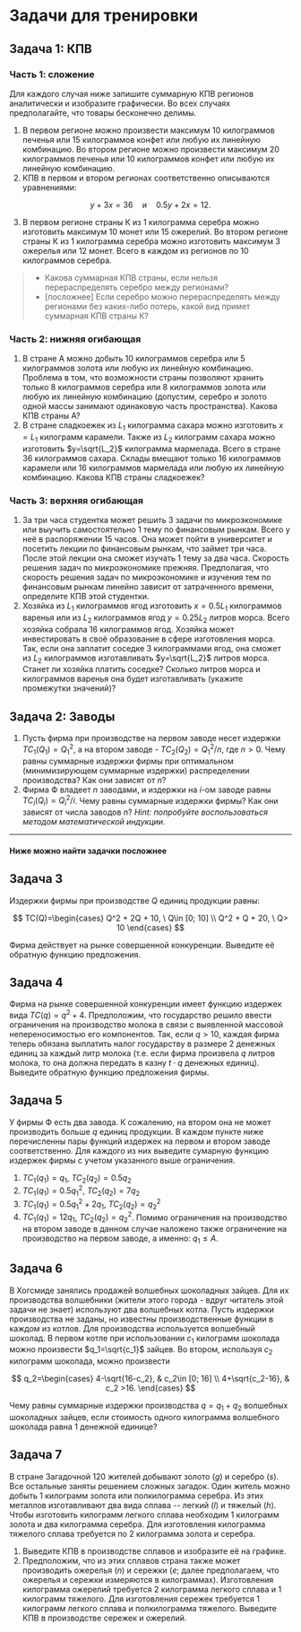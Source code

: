 # Задачи для тренировки

## Задача 1: КПВ

### Часть 1: сложение

Для каждого случая ниже запишите суммарную КПВ регионов аналитически и изобразите графически. Во всех случаях предполагайте, что товары бесконечно делимы.

1. В первом регионе можно произвести максимум 10 килограммов печенья или 15 килограммов конфет или любую их линейную комбинацию. Во втором регионе можно произвести максимум 20 килограммов печенья или 10 килограммов конфет или любую их линейную комбинацию.
2. КПВ в первом и втором регионах соответственно описываются уравнениями:

$$
y+3x=36 \quad \text{и} \quad 0.5y+2x=12.
$$

3. В первом регионе страны К из 1 килограмма серебра можно изготовить максимум 10 монет или 15 ожерелий. Во втором регионе страны К из 1 килограмма серебра можно изготовить максимум 3 ожерелья или 12 монет. Всего в каждом из регионов по 10 килограммов серебра. 
> * Какова суммарная КПВ страны, если нельзя перераспределять серебро между регионами? 
> * [посложнее] Если серебро можно перераспределять между регионами без каких-либо потерь, какой вид примет суммарная КПВ страны К?

### Часть 2: нижняя огибающая

1. В стране А можно добыть 10 килограммов серебра или 5 килограммов золота или любую их линейную комбинацию. Проблема в том, что возможности страны позволяют хранить только 8 килограммов серебра или 8 килограммов золота или любую их линейную комбинацию (допустим, серебро и золото одной массы занимают одинаковую часть пространства). Какова КПВ страны А?
2. В стране сладкоежек из $L_1$ килограмма сахара можно изготовить $x=L_1$ килограмм карамели. Также из $L_2$ килограмм сахара можно изготовить $y=\sqrt{L_2}$ килограмма мармелада. Всего в стране 36 килограммов сахара. Склады вмещают только 16 килограммов карамели или 16 килограммов мармелада или любую их линейную комбинацию. Какова КПВ страны сладкоежек?

### Часть 3: верхняя огибающая

1. За три часа студентка может решить 3 задачи по микроэкономике или выучить самостоятельно 1 тему по финансовым рынкам. Всего у неё в распоряжении 15 часов. Она может пойти в университет и посетить лекции по финансовым рынкам, что займет три часа. После этой лекции она сможет изучать 1 тему за два часа. Скорость решения задач по микроэкономике прежняя. Предполагая, что скорость решения задач по микроэкономике и изучения тем по финансовым рынкам линейно зависит от затраченного времени, определите КПВ этой студентки.
2. Хозяйка из $L_1$ килограммов ягод изготовить $x=0.5L_1$ килограммов варенья или из $L_2$ килограммов ягод $y=0.25L_2$ литров морса. Всего хозяйка собрала 16 килограммов ягод. Хозяйка может инвестировать в своё образование в сфере изготовления морса. Так, если она заплатит соседке 3 килограммами ягод, она сможет из $L_2$ килограммов изготавливать $y=\sqrt{L_2}$ литров морса. Станет ли хозяйка платить соседке? Сколько литров морса и килограммов варенья она будет изготавливать (укажите промежутки значений)?

## Задача 2: Заводы

1. Пусть фирма при производстве на первом заводе несет издержки $TC_1(Q_1)=Q_1^2$, а на втором заводе - $TC_2(Q_2)=Q_1^2/n$, где $n>0$. Чему равны суммарные издержки фирмы при оптимальном (минимизирующем суммарные издержки) распределении производства? Как они зависят от $n$?
2. Фирма Ф владеет $n$ заводами, и издержки на $i$-ом заводе равны $TC_i(Q_i)=Q_i^2/i$. Чему равны суммарные издержки фирмы? Как они зависят от числа заводов $n$? *Hint: попробуйте воспользоваться методом математической индукции.*

---
#### Ниже можно найти задачки посложнее

## Задача 3

Издержки фирмы при производстве $Q$ единиц продукции равны:

$$
TC(Q)=\begin{cases}
    Q^2 + 2Q + 10, \ Q\in [0; 10] \\
    Q^2 + Q + 20, \ Q> 10  
\end{cases}
$$

Фирма действует на рынке совершенной конкуренции. Выведите её обратную функцию предложения.

## Задача 4

Фирма на рынке совершенной конкуренции имеет функцию издержек вида $TC(q)=q^2+4$. Предположим, что государство решило ввести ограничения на производство молока в связи с выявленной массовой непереносимостью его компонентов. Так, если $q>10$,  каждая фирма теперь обязана выплатить налог государству в размере $2$ денежных единиц за каждый литр молока (т.е. если фирма произвела $q$ литров молока, то она должна передать в казну $t\cdot q$ денежных единиц). Выведите обратную функцию предложения фирмы.

## Задача 5

У фирмы Ф есть два завода. К сожалению, на втором она не может производить больше $q$ единиц продукции. В каждом пункте ниже перечисленны пары функций издержек на первом и втором заводе соответственно. Для каждого из них выведите сумарную функцию издержек фирмы с учетом указанного выше ограничения.

1. $TC_1(q_1)=q_1, \ TC_2(q_2)=0.5q_2$
2. $TC_1(q_1)=0.5q_1^2, \ TC_2(q_2)=7q_2$
3. $TC_1(q_1)=0.5q_1^2+2q_1, \ TC_2(q_2)=q_2^2$
4. $TC_1(q_1)=12q_1$, $TC_2(q_2)=q_2^2$. Помимо ограничения на производство на втором заводе в данном случае наложено также ограничение на производство на первом заводе, а именно: $q_1\leqslant A$.

## Задача 6

В Хогсмиде занялись продажей волшебных шоколадных зайцев. Для их производства волшебники (жители этого города - вдруг читатель этой задачи не знает) используют два волшебных котла. Пусть издержки производства не заданы, но известны производственные функции в каждом из котлов. Для производства используется волшебный шоколад. В первом котле при использовании $c_1$ килограмм шоколада можно произвести $q_1=\sqrt{c_1}$ зайцев. Во втором, используя $c_2$ килограмм шоколада, можно произвести

$$
q_2=\begin{cases}
    4-\sqrt{16-c_2}, & c_2\in [0; 16] \\
    4+\sqrt{c_2-16}, & c_2 >16.
\end{cases}
$$

Чему равны суммарные издержки производства $q=q_1+q_2$ волшебных шоколадных зайцев, если стоимость одного килограмма волшебного шоколада равна 1 денежной единице?

## Задача 7

В стране Загадочной 120 жителей добывают золото ($g$) и серебро ($s$). Все остальные заняты решением сложных загадок. Один житель можно добыть 1 килограмм золота или полкилограмма серебра. Из этих металлов изготавливают два вида сплава -- легкий ($l$) и тяжелый ($h$). Чтобы изготовить килограмм легкого сплава необходим 1 килограмм золота и два килограмма серебра. Для изготовления килограмма тяжелого сплава требуется по 2 килограмма золота и серебра.

1. Выведите КПВ в производстве сплавов и изобразите её на графике.
2. Предположим, что из этих сплавов страна также может производить ожерелья ($n$) и сережки ($e$; далее предполагаем, что ожерелья и сережки измеряются в килограммах). Изготовления килограмма ожерелий требуется 2 килограмма легкого сплава и 1 килограмм тяжелого. Для изготовления сережек требуется 1 килограмм легкого сплава и полкилограмма тяжелого. Выведите КПВ в производстве сережек и ожерелий.